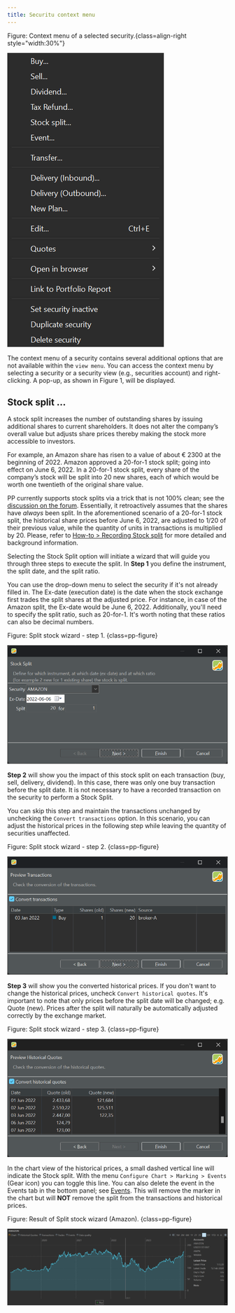 ```yaml
---
title: Securitu context menu
---
```


Figure: Context menu of a selected security.{class=align-right style="width:30%"}

![](images/mnu-context.png)

The context menu of a security contains several additional options that are not available within the `view menu`. You can access the context menu by selecting a security or a security view (e.g., securities account) and right-clicking. A pop-up, as shown in Figure 1, will be displayed.

## Stock split ...

A stock split increases the number of outstanding shares by issuing additional shares to current shareholders. It does not alter the company’s overall value but adjusts share prices thereby making the stock more accessible to investors.

For example, an Amazon share has risen to a value of about €&nbsp;2300 at the beginning of 2022. Amazon approved a 20-for-1 stock split; going into effect on June 6, 2022. In a 20-for-1 stock split, every share of the company’s stock will be split into 20 new shares, each of which would be worth one twentieth of the original share value.

PP currently supports stock splits via a trick that is not 100% clean; see the [discussion on the forum](https://forum.portfolio-performance.info/t/aktiensplit-buchen/11758). Essentially, it retroactively assumes that the shares have *always* been split. In the aforementioned scenario of a 20-for-1 stock split, the historical share prices before June 6, 2022, are adjusted to 1/20 of their previous value, while the quantity of units in transactions is multiplied by 20. Please, refer to [How-to > Recording Stock split](../../../how-to/recording-stock-split.md) for more detailed and background information.

Selecting the Stock Split option will initiate a wizard that will guide you through three steps to execute the split. In **Step 1** you define the instrument, the split date, and the split ratio.

You can use the drop-down menu to select the security if it's not already filled in. The Ex-date (execution date) is the date when the stock exchange first trades the split shares at the adjusted price. For instance, in case of the Amazon split, the Ex-date would be June 6, 2022. Additionally, you'll need to specify the split ratio, such as 20-for-1. It's worth noting that these ratios can also be decimal numbers.

Figure: Split stock wizard - step 1. {class=pp-figure}

![](images/split-stock-wizard-step-1.png)

**Step 2** will show you the impact of this stock split on each transaction (buy, sell, delivery, dividend). In this case, there was only one buy transaction before the split date. It is not necessary to have a recorded transaction on the security to perform a Stock Split.

You can skip this step and maintain the transactions unchanged by unchecking the `Convert transactions` option. In this scenario, you can adjust the historical prices in the following step while leaving the quantity of securities unaffected.

Figure: Split stock wizard - step 2. {class=pp-figure}

![](images/split-stock-wizard-step-2.png)

**Step 3** will show you the converted historical prices. If you don't want to change the historical prices, uncheck `Convert historical quotes`. It's important to note that only prices before the split date will be changed; e.g. Quote (new). Prices after the split will naturally be automatically adjusted correctly by the exchange market.

Figure: Split stock wizard - step 3. {class=pp-figure}

![](images/split-stock-wizard-step-3.png)


In the chart view of the historical prices, a small dashed vertical line will indicate the Stock split. With the menu `Configure Chart > Marking > Events` (Gear icon) you can toggle this line. You can also delete the event in the Events tab in the bottom panel; see [Events](./all-securities.md#chart-menu). This will remove the marker in the chart but will **NOT** remove the split from the transactions and historical prices.

Figure: Result of Split stock wizard (Amazon). {class=pp-figure}

![](images/split-stock-amazon-adjusted-PP.png)



